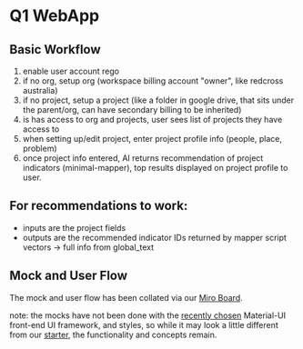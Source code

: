 # Q1 WebApp

## Basic Workflow

1. enable user account rego
2. if no org, setup org \(workspace billing account "owner", like redcross australia\)
3. if no project, setup a project \(like a folder in google drive, that sits under the parent/org, can have secondary billing to be inherited\)
4. is has access to org and projects, user sees list of projects they have access to
5. when setting up/edit project, enter project profile info \(people, place, problem\)
6. once project info entered, AI returns recommendation of project indicators \(minimal-mapper\), top results displayed on project profile to user.

## For recommendations to work:

* inputs are the project fields
* outputs are the recommended indicator IDs returned by mapper script vectors -&gt; full info from global\_text

## Mock and User Flow

The mock and user flow has been collated via our [Miro Board](https://miro.com/app/board/o9J_kyYfLV0=/?moveToWidget=3074457354464890435&cot=10).

note: the mocks have not been done with the [recently chosen](https://www.loomio.org/s/as3HMDBN) Material-UI front-end UI framework, and styles, so while it may look a little different from our [starter](https://github.com/creativetimofficial/material-dashboard-react), the functionality and concepts remain.

## 

